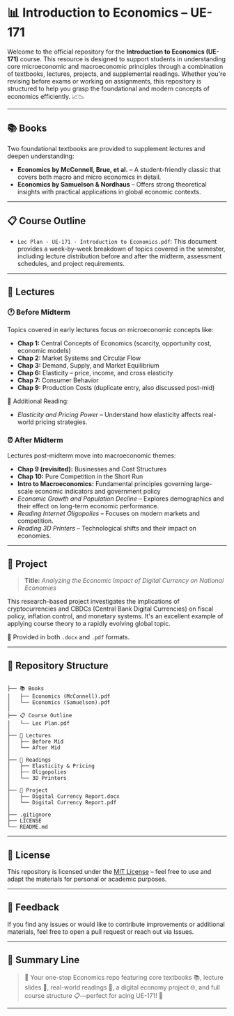 
# 📊 Introduction to Economics – UE-171

Welcome to the official repository for the **Introduction to Economics (UE-171)** course. This resource is designed to support students in understanding core microeconomic and macroeconomic principles through a combination of textbooks, lectures, projects, and supplemental readings. Whether you're revising before exams or working on assignments, this repository is structured to help you grasp the foundational and modern concepts of economics efficiently. 📈📉

---

## 📚 Books

Two foundational textbooks are provided to supplement lectures and deepen understanding:

- **Economics by McConnell, Brue, et al.** – A student-friendly classic that covers both macro and micro economics in detail.
- **Economics by Samuelson & Nordhaus** – Offers strong theoretical insights with practical applications in global economic contexts.

---

## 📋 Course Outline

- `Lec Plan - UE-171 - Introduction to Economics.pdf`: This document provides a week-by-week breakdown of topics covered in the semester, including lecture distribution before and after the midterm, assessment schedules, and project requirements.

---

## 🧠 Lectures

### 🕐 Before Midterm

Topics covered in early lectures focus on microeconomic concepts like:

- **Chap 1:** Central Concepts of Economics (scarcity, opportunity cost, economic models)
- **Chap 2:** Market Systems and Circular Flow
- **Chap 3:** Demand, Supply, and Market Equilibrium
- **Chap 6:** Elasticity – price, income, and cross elasticity
- **Chap 7:** Consumer Behavior
- **Chap 9:** Production Costs (duplicate entry, also discussed post-mid)

📄 Additional Reading:
- *Elasticity and Pricing Power* – Understand how elasticity affects real-world pricing strategies.

### ⏰ After Midterm

Lectures post-midterm move into macroeconomic themes:

- **Chap 9 (revisited):** Businesses and Cost Structures
- **Chap 10:** Pure Competition in the Short Run
- **Intro to Macroeconomics:** Fundamental principles governing large-scale economic indicators and government policy
- *Economic Growth and Population Decline* – Explores demographics and their effect on long-term economic performance.
- *Reading Internet Oligopolies* – Focuses on modern markets and competition.
- *Reading 3D Printers* – Technological shifts and their impact on economies.

---

## 📝 Project

> **Title:** *Analyzing the Economic Impact of Digital Currency on National Economies*

This research-based project investigates the implications of cryptocurrencies and CBDCs (Central Bank Digital Currencies) on fiscal policy, inflation control, and monetary systems. It's an excellent example of applying course theory to a rapidly evolving global topic.

📄 Provided in both `.docx` and `.pdf` formats.

---

## 🔖 Repository Structure

```

├── 📚 Books
│   ├── Economics (McConnell).pdf
│   └── Economics (Samuelson).pdf
│
├── 📋 Course Outline
│   └── Lec Plan.pdf
│
├── 🧠 Lectures
│   ├── Before Mid
│   └── After Mid
│
├── 📘 Readings
│   ├── Elasticity & Pricing
│   ├── Oligopolies
│   └── 3D Printers
│
├── 📝 Project
│   ├── Digital Currency Report.docx
│   └── Digital Currency Report.pdf
│
├── .gitignore
├── LICENSE
└── README.md

```

---

## 🧾 License

This repository is licensed under the [MIT License](LICENSE) – feel free to use and adapt the materials for personal or academic purposes.

---

## 💬 Feedback

If you find any issues or would like to contribute improvements or additional materials, feel free to open a pull request or reach out via Issues.

---

## 📌 Summary Line

> 📘 Your one-stop Economics repo featuring core textbooks 📚, lecture slides 🧠, real-world readings 📖, a digital economy project 🌐, and full course structure 📋—perfect for acing UE-171! 🚀

---

